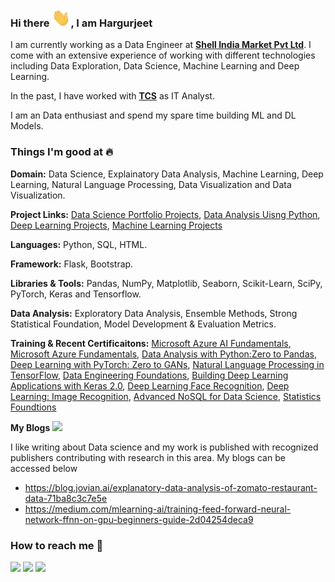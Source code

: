 ### Hi there <img src="https://raw.githubusercontent.com/ABSphreak/ABSphreak/master/gifs/Hi.gif" width="30px">, I am Hargurjeet

I am currently working as a Data Engineer at [**Shell India Market Pvt Ltd**](https://www.shell.in). I come with an extensive experience of working with different technologies including Data Exploration, Data Science, Machine Learning and Deep Learning.

In the past, I have worked with [**TCS**](https://www.tcs.com/) as IT Analyst. 

I am an Data enthusiast and spend my spare time building ML and DL Models.


### Things I'm good at :fire:

**Domain:** Data Science, Explainatory Data Analysis, Machine Learning, Deep Learning, Natural Language Processing, Data Visualization and Data Visualization.

**Project Links:** [Data Science Portfolio Projects](https://github.com/hargurjeet/Portfolio-Projects/blob/main/README.md), [Data Analysis Uisng Python](https://github.com/hargurjeet/Data-Analysis-Using-Python), [Deep Learning Projects](https://github.com/hargurjeet/DeepLearning), [Machine Learning Projects](https://github.com/hargurjeet/MachineLearning)

**Languages:**  Python, SQL, HTML.

**Framework:** Flask, Bootstrap.

**Libraries & Tools:** Pandas, NumPy, Matplotlib, Seaborn, Scikit-Learn, SciPy, PyTorch, Keras and Tensorflow.

**Data Analysis:** Exploratory Data Analysis, Ensemble Methods, Strong Statistical Foundation, Model Development & Evaluation Metrics.

**Training & Recent Certificaitons:** [Microsoft Azure AI Fundamentals](https://github.com/hargurjeet/Certificates/blob/main/Microsoft_Certified_Professional_Certificate_AI900.pdf), [Microsoft Azure Fundamentals](https://github.com/hargurjeet/Certificates/blob/main/Microsoft_Certified_Professional_Certificate_AZ900.pdf), [Data Analysis with Python:Zero to Pandas](https://jovian.ai/certificate/MFQTCMRWGY), [Deep Learning with PyTorch: Zero to GANs](https://jovian.ai/certificate/MFQTIMZSGE), [Natural Language Processing in TensorFlow](https://coursera.org/share/40b75c7ca30ae94fa6f4fc2f019d1fa2), [Data Engineering Foundations](https://www.credly.com/badges/762edcac-c9f9-4a86-9034-537ef5de66c5/public_url), [Building Deep Learning Applications with Keras 2.0](https://github.com/hargurjeet/Certificates/blob/main/CertificateOfCompletion_Building%20Deep%20Learning%20Applications%20with%20Keras%202.0.pdf), [Deep Learning Face Recognition](https://github.com/hargurjeet/Certificates/blob/main/CertificateOfCompletion_Deep%20Learning%20Face%20Recognition.pdf), [Deep Learning: Image Recognition](https://github.com/hargurjeet/Certificates/blob/main/CertificateOfCompletion_Deep%20Learning%20Image%20Recognition.pdf), [Advanced NoSQL for Data Science](https://github.com/hargurjeet/Certificates/blob/main/CertificateOfCompletion_Advanced%20NoSQL%20for%20Data%20Science.pdf), [Statistics Foundtions](https://github.com/hargurjeet/Certificates/blob/main/CertificateOfCompletion_Statistics%20Foundations%201.pdf)

**My Blogs** <img src="https://img.icons8.com/windows/64/000000/blog-logo.png"/>


I like writing about Data science and my work is published with recognized publishers contributing with research in this area. My blogs can be accessed below

  - https://blog.jovian.ai/explanatory-data-analysis-of-zomato-restaurant-data-71ba8c3c7e5e
  - https://medium.com/mlearning-ai/training-feed-forward-neural-network-ffnn-on-gpu-beginners-guide-2d04254deca9


### How to reach me 📱

[<img target="_blank" src="https://img.icons8.com/cotton/64/000000/whatsapp--v4.png"/>](https://wa.me/919035828125) [<img target="_blank" src="https://img.icons8.com/doodle/64/000000/linkedin-circled.png"/>](https://www.linkedin.com/in/hargurjeet/) [<img src="https://img.icons8.com/dusk/64/000000/medium-new.png"/>](https://medium.com/@gurjeet333)
